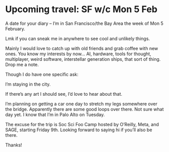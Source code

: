 # Upcoming travel: SF w/c Mon 5 Feb

A date for your diary – I’m in San Francisco/the Bay Area the week of Mon 5
February.

Lmk if you can sneak me in anywhere to see cool and unlikely things.

Mainly I would love to catch up with old friends and grab coffee with new
ones. You know my interests by now… AI, hardware, tools for thought,
multiplayer, weird software, interstellar generation ships, that sort of
thing. Drop me a note.

Though I do have one specific ask:

I’m staying in the city.

If there’s any art I should see, I’d love to hear about that.

I’m planning on getting a car one day to stretch my legs somewhere over the
bridge. Apparently there are some good loops over there. Not sure what day
yet. I know that I’m in Palo Alto on Tuesday.

The excuse for the trip is Soc Sci Foo Camp hosted by O’Reilly, Meta, and
SAGE, starting Friday 9th. Looking forward to saying hi if you’ll also be
there.

Thanks!
